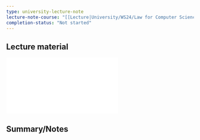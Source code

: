 ```yaml
---
type: university-lecture-note
lecture-note-course: "[[Lecture|University/WS24/Law for Computer Science/Lecture]]"
completion-status: "Not started"
---
```

## Lecture material
![](_attachments/Datenschutz.pdf)
## Summary/Notes

